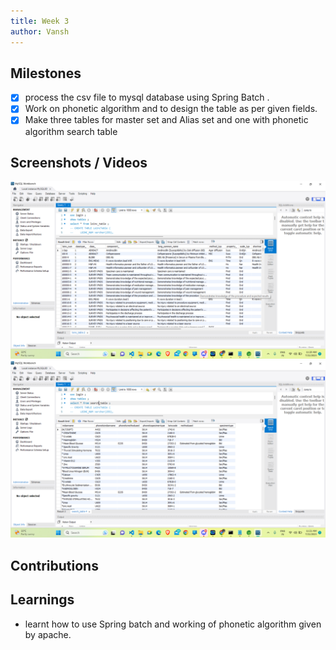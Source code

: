 ```yaml
---
title: Week 3
author: Vansh
---
```


## Milestones
- [X] process the csv file to mysql database using Spring Batch . 
- [X] Work on phonetic algorithm and to design the table as per given fields.
- [X] Make three tables for master set and Alias set and one with phonetic algorithm search table 
## Screenshots / Videos 
![Loinc_MySql_table](.\assets\image-4.png)
![Search_MySql_table](.\assets\image-5.png)
## Contributions

## Learnings
- learnt how to use Spring batch and working of phonetic algorithm given by apache.